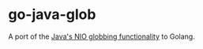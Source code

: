 # go-java-glob

A port of the [Java's NIO globbing functionality](https://javapapers.com/java/glob-with-java-nio/) to Golang.
